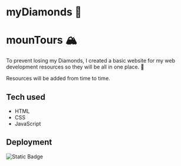 # myDiamonds 💎

# mounTours 🏔️

To prevent losing my Diamonds, I created a basic website for my web development resources so they will be all in one place. 💎 

Resources will be added from time to time.

## Tech used

- HTML
- CSS
- JavaScript

## Deployment

![Static Badge](https://img.shields.io/badge/render-success-green.svg)
